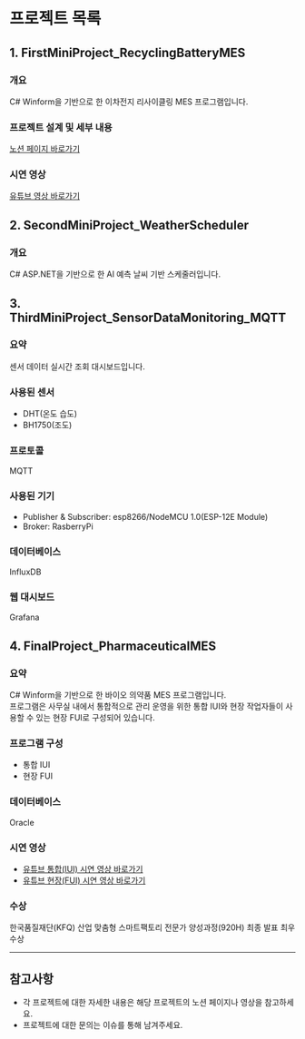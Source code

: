 # 프로젝트 목록

## 1. FirstMiniProject_RecyclingBatteryMES

### 개요
C# Winform을 기반으로 한 이차전지 리사이클링 MES 프로그램입니다.

### 프로젝트 설계 및 세부 내용
[노션 페이지 바로가기](https://iron-watchmaker-06b.notion.site/0f489bc7b8ab4f27b4ceaa4e20f30d2d?pvs=4)

### 시연 영상
[유튜브 영상 바로가기](https://youtu.be/pz6ZoWmNT74)

## 2. SecondMiniProject_WeatherScheduler

### 개요
C# ASP.NET을 기반으로 한 AI 예측 날씨 기반 스케줄러입니다.

## 3. ThirdMiniProject_SensorDataMonitoring_MQTT

### 요약
센서 데이터 실시간 조회 대시보드입니다.

### 사용된 센서
- DHT(온도 습도)
- BH1750(조도)

### 프로토콜
MQTT

### 사용된 기기
- Publisher & Subscriber: esp8266/NodeMCU 1.0(ESP-12E Module)
- Broker: RasberryPi

### 데이터베이스
InfluxDB

### 웹 대시보드
Grafana

## 4. FinalProject_PharmaceuticalMES

### 요약
C# Winform을 기반으로 한 바이오 의약품 MES 프로그램입니다.<br> 
프로그램은 사무실 내에서 통합적으로 관리 운영을 위한 통합 IUI와 현장 작업자들이 사용할 수 있는 현장 FUI로 구성되어 있습니다.

### 프로그램 구성
- 통합 IUI
- 현장 FUI

### 데이터베이스
Oracle

### 시연 영상
- [유튜브 통합(IUI) 시연 영상 바로가기](https://www.youtube.com/watch?v=dBkhPo_0Vr8)<br>
- [유튜브 현장(FUI) 시연 영상 바로가기](https://www.youtube.com/watch?v=WPNK0wsVFm0&t=8s)

### 수상
한국품질재단(KFQ) 산업 맞춤형 스마트팩토리 전문가 양성과정(920H) 최종 발표 최우수상

---

## 참고사항
- 각 프로젝트에 대한 자세한 내용은 해당 프로젝트의 노션 페이지나 영상을 참고하세요.
- 프로젝트에 대한 문의는 이슈를 통해 남겨주세요.
